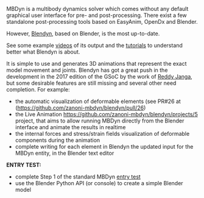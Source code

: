 MBDyn is a multibody dynamics solver which comes without any default graphical user interface for pre- and post-processing. There exist a few standalone post-processing tools based on EasyAnim, OpenDx and Blender.

However, [Blendyn](https://github.com/zanoni-mbdyn/blendyn), based on Blender, is the most up-to-date. 

See some example [videos](https://youtu.be/x5n0OgskIMc?list=PLTtFbiep140gc-f-x14ltv0N7YZNzvioF) of its output and the [tutorials](https://github.com/zanoni-mbdyn/blendyn/wiki/Tutorials) to understand better what Blendyn is about. 

It is simple to use and generates 3D animations that represent the exact model movement and joints. 
Blendyn has got a great push in the development in the 2017 edition of the GSoC by the work of [Reddy Janga](https://github.com/janga1997), but some desirable features are still missing and several other need completion. For example:

- the automatic visualization of deformable elements (see PR#26 at (https://github.com/zanoni-mbdyn/blendyn/pull/26)
- the Live Animation https://github.com/zanoni-mbdyn/blendyn/projects/5 project, that aims to allow running MBDyn directly from the Blender interface and animate the results in realtime
- the internal forces and stress/strain fields visualization of deformable components during the animation
- complete writing for each element in Blendyn the updated input for the MBDyn entity, in the Blender text editor

**ENTRY TEST:**

- complete Step 1 of the standard MBDyn [entry test](https://louisgag.github.io/mbdyn-gsoc-projects/#/entry_test)
- use the Blender Python API (or console) to create a simple Blender model
